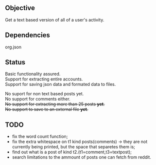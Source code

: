## Objective

Get a text based version of all of a user's activity. 

## Dependencies

org.json

## Status

Basic functionality assured.  
Support for extracting entire accounts.  
Support for saving json data and formated data to files.  
  

No suport for non text based posts yet.   
No support for comments either.   
~~No support for extracting more than 25 posts **yet**.~~   
~~No support to save to an external file **yet**.~~

## TODO

- fix the word count function;   
- fix the extra whitespace on t1 kind posts(comments) -> they are not currently being printed, but the space that separetes them is;  
- find out what is a post of kind t2.(t1=comment,t3=textpost);   
- search limitations to the ammount of posts one can fetch from reddit.